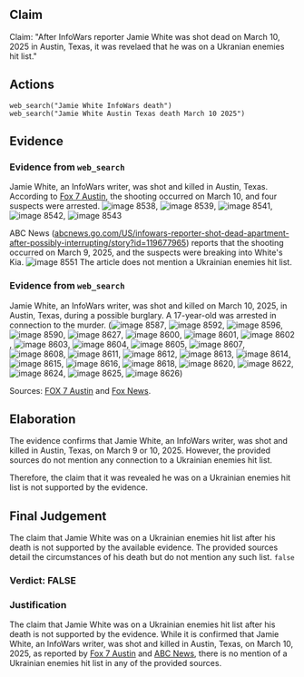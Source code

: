 ## Claim
Claim: "After InfoWars reporter Jamie White was shot dead on March 10, 2025 in Austin, Texas, it was revelaed that he was on a Ukranian enemies hit list."

## Actions
```
web_search("Jamie White InfoWars death")
web_search("Jamie White Austin Texas death March 10 2025")
```

## Evidence
### Evidence from `web_search`
Jamie White, an InfoWars writer, was shot and killed in Austin, Texas. According to [Fox 7 Austin](https://www.fox7austin.com/news/infowars-writer-shooting-austin-police-jamie-white), the shooting occurred on March 10, and four suspects were arrested. ![image 8538](media/2025-08-30_08-55-1756544127-048939.jpg), ![image 8539](media/2025-08-30_08-55-1756544127-518666.jpg), ![image 8541](media/2025-08-30_08-55-1756544127-761957.jpg), ![image 8542](media/2025-08-30_08-55-1756544128-030193.jpg), ![image 8543](media/2025-08-30_08-55-1756544128-208227.jpg)

ABC News ([abcnews.go.com/US/infowars-reporter-shot-dead-apartment-after-possibly-interrupting/story?id=119677965](https://abcnews.go.com/US/infowars-reporter-shot-dead-apartment-after-possibly-interrupting/story?id=119677965)) reports that the shooting occurred on March 9, 2025, and the suspects were breaking into White's Kia. ![image 8551](media/2025-08-30_08-55-1756544135-667763.jpg) The article does not mention a Ukrainian enemies hit list.


### Evidence from `web_search`
Jamie White, an InfoWars writer, was shot and killed on March 10, 2025, in Austin, Texas, during a possible burglary. A 17-year-old was arrested in connection to the murder. (![image 8587](media/2025-08-30_08-55-1756544155-061308.jpg), ![image 8592](media/2025-08-30_08-55-1756544156-236594.jpg), ![image 8596](media/2025-08-30_08-55-1756544157-453943.jpg), ![image 8590](media/2025-08-30_08-55-1756544155-575156.jpg), ![image 8627](media/2025-08-30_08-56-1756544174-521823.jpg), ![image 8600](media/2025-08-30_08-55-1756544159-456075.jpg), ![image 8601](media/2025-08-30_08-56-1756544160-069736.jpg), ![image 8602](media/2025-08-30_08-56-1756544160-854542.jpg), ![image 8603](media/2025-08-30_08-56-1756544161-981551.jpg), ![image 8604](media/2025-08-30_08-56-1756544162-459545.jpg), ![image 8605](media/2025-08-30_08-56-1756544163-106691.jpg), ![image 8607](media/2025-08-30_08-56-1756544163-824959.jpg), ![image 8608](media/2025-08-30_08-56-1756544164-149212.jpg), ![image 8611](media/2025-08-30_08-56-1756544165-528632.jpg), ![image 8612](media/2025-08-30_08-56-1756544166-073180.jpg), ![image 8613](media/2025-08-30_08-56-1756544166-501266.jpg), ![image 8614](media/2025-08-30_08-56-1756544166-826621.jpg), ![image 8615](media/2025-08-30_08-56-1756544167-721438.jpg), ![image 8616](media/2025-08-30_08-56-1756544168-155584.jpg), ![image 8618](media/2025-08-30_08-56-1756544168-621367.jpg), ![image 8620](media/2025-08-30_08-56-1756544169-198085.jpg), ![image 8622](media/2025-08-30_08-56-1756544169-635233.jpg), ![image 8624](media/2025-08-30_08-56-1756544170-027111.jpg), ![image 8625](media/2025-08-30_08-56-1756544170-327699.jpg), ![image 8626](media/2025-08-30_08-56-1756544170-955801.jpg))

Sources: [FOX 7 Austin](https://www.fox7austin.com/news/teen-charged-capital-murder-killing-infowars-writer-south-austin) and [Fox News](https://www.foxnews.com/us/police-release-more-details-murder-infowars-reporter-jamie-white-search-suspects-continues).


## Elaboration
The evidence confirms that Jamie White, an InfoWars writer, was shot and killed in Austin, Texas, on March 9 or 10, 2025. However, the provided sources do not mention any connection to a Ukrainian enemies hit list.

Therefore, the claim that it was revealed he was on a Ukrainian enemies hit list is not supported by the evidence.


## Final Judgement
The claim that Jamie White was on a Ukrainian enemies hit list after his death is not supported by the available evidence. The provided sources detail the circumstances of his death but do not mention any such list. `false`

### Verdict: FALSE

### Justification
The claim that Jamie White was on a Ukrainian enemies hit list after his death is not supported by the evidence. While it is confirmed that Jamie White, an InfoWars writer, was shot and killed in Austin, Texas, on March 10, 2025, as reported by [Fox 7 Austin](https://www.fox7austin.com/news/infowars-writer-shooting-austin-police-jamie-white) and [ABC News](https://abcnews.go.com/US/infowars-reporter-shot-dead-apartment-after-possibly-interrupting/story?id=119677965), there is no mention of a Ukrainian enemies hit list in any of the provided sources.
